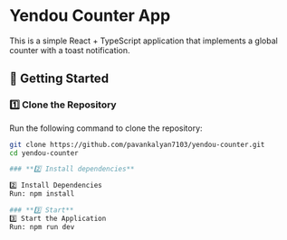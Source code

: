 # Yendou Counter App

This is a simple React + TypeScript application that implements a global counter with a toast notification.

## 🚀 Getting Started

### **1️⃣ Clone the Repository**
Run the following command to clone the repository:
```sh
git clone https://github.com/pavankalyan7103/yendou-counter.git
cd yendou-counter

### **2️⃣ Install dependencies**

2️⃣ Install Dependencies
Run: npm install 

### **3️⃣ Start**
3️⃣ Start the Application
Run: npm run dev
